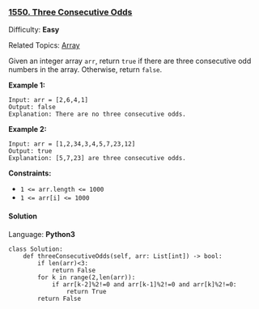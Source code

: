 ### [1550\. Three Consecutive Odds](https://leetcode.com/problems/three-consecutive-odds/)

Difficulty: **Easy**  

Related Topics: [Array](https://leetcode.com/tag/array/)

Given an integer array `arr`, return `true` if there are three consecutive odd numbers in the array. Otherwise, return `false`.

**Example 1:**

```
Input: arr = [2,6,4,1]
Output: false
Explanation: There are no three consecutive odds.
```

**Example 2:**

```
Input: arr = [1,2,34,3,4,5,7,23,12]
Output: true
Explanation: [5,7,23] are three consecutive odds.
```

**Constraints:**

*   `1 <= arr.length <= 1000`
*   `1 <= arr[i] <= 1000`


#### Solution

Language: **Python3**

```python3
class Solution:
    def threeConsecutiveOdds(self, arr: List[int]) -> bool:
        if len(arr)<3:
            return False
        for k in range(2,len(arr)):
            if arr[k-2]%2!=0 and arr[k-1]%2!=0 and arr[k]%2!=0:
                return True
        return False
```